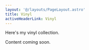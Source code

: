 ```yaml
---
layout: '@/layouts/PageLayout.astro'
title: Vinyl
activeHeaderLink: Vinyl
---
```


Here's my vinyl collection.

Content coming soon.